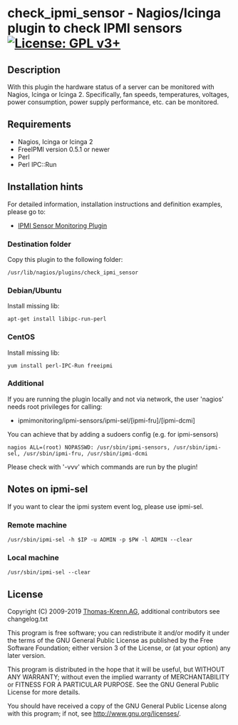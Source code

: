 # check_ipmi_sensor - Nagios/Icinga plugin to check IPMI sensors [![License: GPL v3+](https://img.shields.io/badge/License-GPL%20v3%2B-blue.svg)](https://www.gnu.org/licenses/gpl-3.0)

## Description
With this plugin the hardware status of a server can be monitored with Nagios, Icinga or Icinga 2. Specifically, fan speeds, temperatures, voltages, power consumption, power supply performance, etc. can be monitored.

## Requirements
* Nagios, Icinga or Icinga 2
* FreeIPMI version 0.5.1 or newer
* Perl
* Perl IPC::Run

## Installation hints
For detailed information, installation instructions and definition examples, please go to:

* [IPMI Sensor Monitoring Plugin](https://www.thomas-krenn.com/en/wiki/IPMI_Sensor_Monitoring_Plugin)

### Destination folder
Copy this plugin to the following folder:

	/usr/lib/nagios/plugins/check_ipmi_sensor

### Debian/Ubuntu
Install missing lib:

	apt-get install libipc-run-perl

### CentOS
Install missing lib:

	yum install perl-IPC-Run freeipmi

### Additional
If you are running the plugin locally and not via network, the user 'nagios'
needs root privileges for calling:
* ipmimonitoring/ipmi-sensors/ipmi-sel/[ipmi-fru]/[ipmi-dcmi]

You can achieve that by adding a sudoers config (e.g. for ipmi-sensors)

	nagios ALL=(root) NOPASSWD: /usr/sbin/ipmi-sensors, /usr/sbin/ipmi-sel, /usr/sbin/ipmi-fru, /usr/sbin/ipmi-dcmi

Please check with '-vvv' which commands are run by the plugin!

## Notes on ipmi-sel
If you want to clear the ipmi system event log, please use ipmi-sel.

### Remote machine
	/usr/sbin/ipmi-sel -h $IP -u ADMIN -p $PW -l ADMIN --clear

### Local machine
	/usr/sbin/ipmi-sel --clear

## License
Copyright (C) 2009-2019 [Thomas-Krenn.AG](https://www.thomas-krenn.com/en/index.html),
additional contributors see changelog.txt

This program is free software; you can redistribute it and/or modify it under
the terms of the GNU General Public License as published by the Free Software
Foundation; either version 3 of the License, or (at your option) any later
version.
 
This program is distributed in the hope that it will be useful, but WITHOUT
ANY WARRANTY; without even the implied warranty of MERCHANTABILITY or FITNESS
FOR A PARTICULAR PURPOSE. See the GNU General Public License for more
details.
 
You should have received a copy of the GNU General Public License along with
this program; if not, see <http://www.gnu.org/licenses/>.
